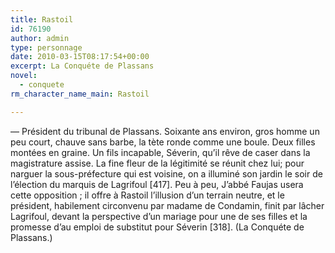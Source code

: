 ```yaml
---
title: Rastoil
id: 76190
author: admin
type: personnage
date: 2010-03-15T08:17:54+00:00
excerpt: La Conquéte de Plassans
novel:
  - conquete
rm_character_name_main: Rastoil

---
```

— Président du tribunal de Plassans. Soixante ans environ, gros homme un peu court, chauve sans barbe, la tète ronde comme une boule. Deux filles montées en graine. Un fils incapable, Séverin, qu&rsquo;il rêve de caser dans la magistrature assise. La fine fleur de la légitimité se réunit chez lui; pour narguer la sous-préfecture qui est voisine, on a illuminé son jardin le soir de l&rsquo;élection du marquis de Lagrifoul [417]. Peu à peu, J&rsquo;abbé Faujas usera cette opposition ; il offre à Rastoil l&rsquo;illusion d&rsquo;un terrain neutre, et le président, habilement circonvenu par madame de Condamin, finit par lâcher Lagrifoul, devant la perspective d&rsquo;un mariage pour une de ses filles et la promesse d&rsquo;au emploi de substitut pour Séverin [318]. (La Conquéte de Plassans.)